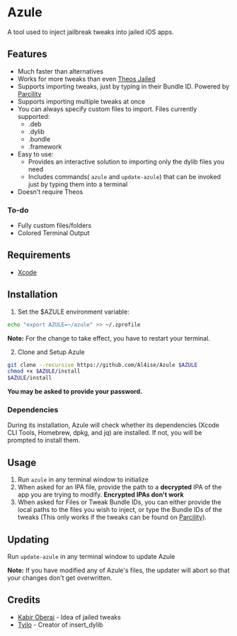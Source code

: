 # Azule

A tool used to inject jailbreak tweaks into jailed iOS apps.

## Features
* Much faster than alternatives
* Works for more tweaks than even [Theos Jailed](https://github.com/kabiroberai/theos-jailed)
* Supports importing tweaks, just by typing in their Bundle ID. Powered by [Parcility](https://parcility.co)
* Supports importing multiple tweaks at once
* You can always specify custom files to import. Files currently supported:
  - .deb
  - .dylib
  - .bundle
  - .framework
* Easy to use:
  - Provides an interactive solution to importing only the dylib files you need
  - Includes commands( `azule` and `update-azule`) that can be invoked just by typing them into a terminal
* Doesn't require Theos

### To-do
* Fully custom files/folders
* Colored Terminal Output

## Requirements
* [Xcode](https://apps.apple.com/us/app/xcode/id497799835)

## Installation
1. Set the $AZULE environment variable:
```zsh
echo "export AZULE=~/azule" >> ~/.zprofile
```
**Note:** For the change to take effect, you have to restart your terminal.

2. Clone and Setup Azule
```zsh
git clone --recursive https://github.com/Al4ise/Azule $AZULE
chmod +x $AZULE/install
$AZULE/install
```
**You may be asked to provide your password.**

### Dependencies 
During its installation, Azule will check whether its dependencies (Xcode CLI Tools, Homebrew, dpkg, and jq) are installed. If not, you will be prompted to install them.

## Usage
1. Run `azule` in any terminal window to initialize
2. When asked for an IPA file, provide the path to a **decrypted** IPA of the app you are trying to modify. **Encrypted IPAs don't work**
3. When asked for Files or Tweak Bundle IDs, you can either provide the local paths to the files you wish to inject, or type the Bundle IDs of the tweaks (This only works if the tweaks can be found on [Parcility](https://parcility.co)).

## Updating
Run `update-azule` in any terminal window to update Azule

**Note:** If you have modified any of Azule's files, the updater will abort so that your changes don't get overwritten.

## Credits

* [Kabir Oberai](https://github.com/kabiroberai/theos-jailed) - Idea of jailed tweaks
* [Tyilo](https://github.com/Tyilo/insert_dylib) - Creator of insert_dylib
